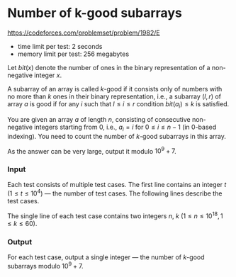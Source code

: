# Number of k-good subarrays

https://codeforces.com/problemset/problem/1982/E

- time limit per test: 2 seconds
- memory limit per test: 256 megabytes

Let $bit(x)$ denote the number of ones in the binary representation of a non-negative integer $x$.

A subarray of an array is called $k$-good if it consists only of numbers with no more than $k$ ones in their binary representation, i.e., a subarray $(l,r)$ of array $a$ is good if for any $i$ such that $l\leq i\leq r$ condition $bit(a_i)\leq k$ is satisfied.

You are given an array $a$ of length $n$, consisting of consecutive non-negative integers starting from 0, i.e., $a_i=i$ for $0\leq i\leq n−1$ (in 0-based indexing). You need to count the number of $k$-good subarrays in this array.

As the answer can be very large, output it modulo $10^9+7$.

### Input

Each test consists of multiple test cases. The first line contains an integer $t$ $(1\leq t\leq 10^4)$ — the number of test cases. The following lines describe the test cases.

The single line of each test case contains two integers $n$, $k$ $(1\leq n\leq 10^{18},1\leq k\leq 60)$.

### Output
For each test case, output a single integer — the number of $k$-good subarrays modulo $10^9+7$.
